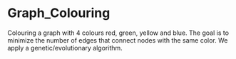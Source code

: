 # Graph_Colouring
Colouring a graph with 4 colours red, green, yellow and blue. The goal is to minimize the number of edges that connect nodes with the same color. We apply a genetic/evolutionary algorithm.
